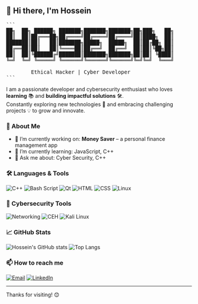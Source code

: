 ## 👋 Hi there, I'm Hossein

<pre>
```
██╗  ██╗ ██████╗ ███████╗███████╗███████╗██╗███╗   ██╗
██║  ██║██╔═══██╗██╔════╝██╔════╝██╔════╝██║████╗  ██║
███████║██║   ██║███████╗█████╗  █████╗  ██║██╔██╗ ██║
██╔══██║██║   ██║╚════██║██╔══╝  ██╔══╝  ██║██║╚██╗██║
██║  ██║╚██████╔╝███████║███████╗███████╗██║██║ ╚████║
╚═╝  ╚═╝ ╚═════╝ ╚══════╝╚══════╝╚══════╝╚═╝╚═╝  ╚═══╝
        
        Ethical Hacker | Cyber Developer
```
</pre>

I am a passionate developer and cybersecurity enthusiast who loves **learning** 📚 and **building impactful solutions** 🛠️.  
Constantly exploring new technologies 🚀 and embracing challenging projects 💡 to grow and innovate.

### 🚀 About Me
- 🔭 I’m currently working on: **Money Saver** – a personal finance management app
- 🌱 I’m currently learning: JavaScript, C++
- 💬 Ask me about: Cyber Security, C++

### 🛠️ Languages & Tools
![C++](https://img.shields.io/badge/C++-00599C?style=flat&logo=c%2B%2B&logoColor=white)
![Bash Script](https://img.shields.io/badge/Bash_Script-%23121011.svg?style=for-the-badge&logo=gnu-bash&logoColor=white&style=flat)
![Qt](https://img.shields.io/badge/Qt-41CD52?style=flat&logo=qt&logoColor=white)
![HTML](https://img.shields.io/badge/HTML5-E34F26?style=flat&logo=html5&logoColor=white)
![CSS](https://img.shields.io/badge/CSS3-1572B6?style=flat&logo=css3&logoColor=white)
![Linux](https://img.shields.io/badge/Linux-FCC624?style=flat&logo=linux&logoColor=black)

### 🔐 Cybersecurity Tools
![Networking](https://img.shields.io/badge/Networking-CCNA-blue?style=flat&logo=cisco&logoColor=white)
![CEH](https://img.shields.io/badge/CEH-Ethical_Hacking-red?style=flat&logo=hackaday&logoColor=white)
![Kali Linux](https://img.shields.io/badge/Kali_Linux-557C94?style=flat&logo=kalilinux&logoColor=white)

### 📈 GitHub Stats
![Hossein's GitHub stats](https://github-readme-stats.vercel.app/api?username=hosseinesfahani&show_icons=true&theme=dark)
![Top Langs](https://github-readme-stats.vercel.app/api/top-langs/?username=hosseinesfahani&hide_progress=true&theme=dark)

### 📫 How to reach me
[![Email](https://img.shields.io/badge/Email-D14836?style=flat&logo=gmail&logoColor=white)](mailto:vshosseingithub@gmail.com)
[![LinkedIn](https://img.shields.io/badge/LinkedIn-0077B5?style=flat&logo=linkedin&logoColor=white)](https://www.linkedin.com/in/hossein-esfahani-79b6a6370)

---

Thanks for visiting! 😊
